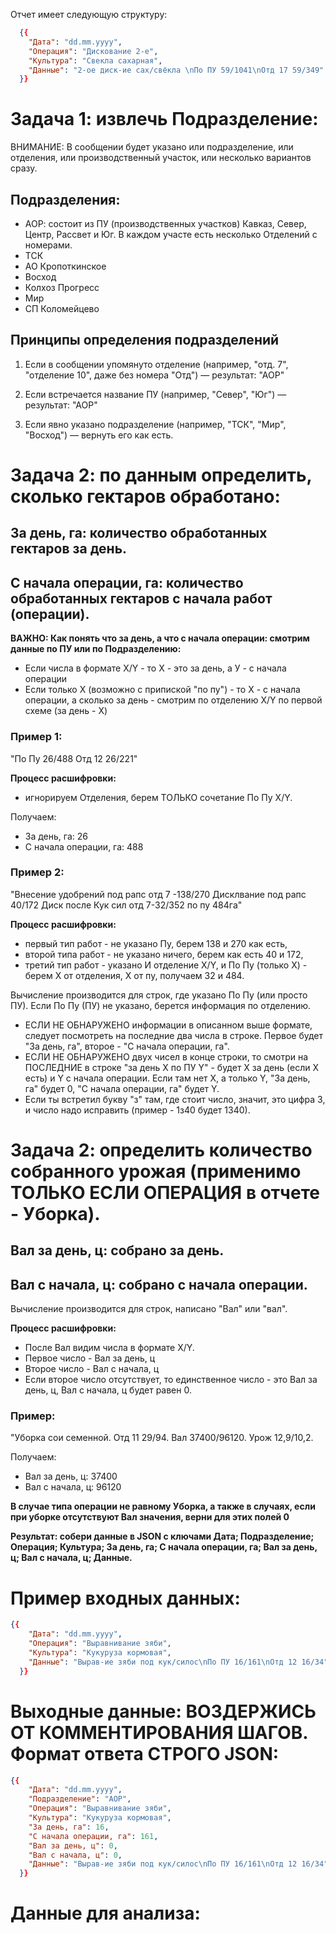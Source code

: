 Отчет имеет следующую структуру:

```json
  {{
    "Дата": "dd.mm.yyyy",
    "Операция": "Дискование 2-е",
    "Культура": "Свекла сахарная",
    "Данные": "2-ое диск-ие сах/свёкла \nПо ПУ 59/1041\nОтд 17 59/349"
  }}
```
# Задача 1: извлечь Подразделение:

ВНИМАНИЕ: В сообщении будет указано или подразделение, или отделения, или производственный участок, или несколько вариантов сразу.

## Подразделения:

- АОР: состоит из ПУ (производственных участков) Кавказ, Север, Центр, Рассвет и Юг. В каждом участе есть несколько Отделений с номерами.
- ТСК
- АО Кропоткинское
- Восход
- Колхоз Прогресс
- Мир
- СП Коломейцево


## Принципы определения подразделений

1. Если в сообщении упомянуто отделение (например, "отд. 7", "отделение 10", даже без номера "Отд") — результат: "АОР"

2. Если встречается название ПУ (например, "Север", "Юг") — результат: "АОР"

3. Если явно указано подразделение (например, "ТСК", "Мир", "Восход") — вернуть его как есть.

# Задача 2: по данным определить, сколько гектаров обработано:

## За день, га: количество обработанных гектаров за день.

## С начала операции, га: количество обработанных гектаров с начала работ (операции).


**ВАЖНО: Как понять что за день, а что с начала операции: смотрим данные по ПУ или по Подразделению:**

- Если числа в формате X/Y - то Х - это за день, а У - с начала операции
- Если только X (возможно с припиской "по пу") - то Х - с начала операции, а сколько за день - смотрим по отделению X/Y по первой схеме (за день - X)

### Пример 1:

"По Пу 26/488
Отд 12 26/221"

**Процесс расшифровки:**

- игнорируем Отделения, берем ТОЛЬКО сочетание По Пу X/Y.

Получаем:

- За день, га: 26
- С начала операции, га: 488

### Пример 2:

"Внесение удобрений под рапс отд 7 -138/270
Дисклвание под рапс 40/172
Диск после Кук сил отд 7-32/352 по пу 484га"

**Процесс расшифровки:**

- первый тип работ - не указано Пу, берем 138 и 270 как есть, 
- второй типа работ - не указано ничего, берем как есть 40 и 172,
- третий тип работ - указано И отделение X/Y, и По Пу (только X) - берем X от отделения, X от пу, получаем 32 и 484. 

Вычисление производится для строк, где указано По Пу (или просто ПУ). Если По Пу (ПУ) не указано, берется информация по отделению.

- ЕСЛИ НЕ ОБНАРУЖЕНО информации в описанном выше формате, следует посмотреть на последние два числа в строке. Первое будет "За день, га", второе - "С начала операции, га".
- ЕСЛИ НЕ ОБНАРУЖЕНО двух чисел в конце строки, то смотри на ПОСЛЕДНИЕ в строке "за день X по ПУ Y" - будет X за день (если X есть) и Y с начала операции. Если там нет X, а только Y, "За день, га" будет 0, "С начала операции, га" будет Y.
- Если ты встретил букву "з" там, где стоит число, значит, это цифра 3, и число надо исправить (пример - 1з40 будет 1340).

# Задача 2: определить количество собранного урожая (применимо ТОЛЬКО ЕСЛИ ОПЕРАЦИЯ в отчете - Уборка).

## Вал за день, ц: собрано за день.

## Вал с начала, ц: собрано с начала операции.

Вычисление производится для строк, написано "Вал" или "вал".

**Процесс расшифровки:**

- После Вал видим числа в формате X/Y.
- Первое число - Вал за день, ц
- Второе число - Вал с начала, ц
- Если второе число отсутствует, то единственное число - это Вал за день, ц, Вал с начала, ц будет равен 0.

### Пример:

"Уборка сои семенной. Отд 11 29/94. Вал 37400/96120. Урож 12,9/10,2.

Получаем:

- Вал за день, ц: 37400
- Вал с начала, ц: 96120

**В случае типа операции не равному Уборка, а также в случаях, если при уборке отсутствуют Вал значения, верни для этих полей 0**

**Результат: собери данные в JSON с ключами Дата; Подразделение; Операция; Культура; За день, га; С начала операции, га; Вал за день, ц; Вал с начала, ц; Данные.**

# Пример входных данных:

```json
{{
    "Дата": "dd.mm.yyyy",
    "Операция": "Выравнивание зяби",
    "Культура": "Кукуруза кормовая",
    "Данные": "Вырав-ие зяби под кук/силос\nПо ПУ 16/161\nОтд 12 16/34"
  }}
```

# Выходные данные: ВОЗДЕРЖИСЬ ОТ КОММЕНТИРОВАНИЯ ШАГОВ. Формат ответа СТРОГО JSON:

```json
{{
    "Дата": "dd.mm.yyyy",
    "Подразделение": "АОР",
    "Операция": "Выравнивание зяби",
    "Культура": "Кукуруза кормовая",
    "За день, га": 16,
    "С начала операции, га": 161,
    "Вал за день, ц": 0,
    "Вал с начала, ц": 0,
    "Данные": "Вырав-ие зяби под кук/силос\nПо ПУ 16/161\nОтд 12 16/34"
  }}
```

# Данные для анализа:
